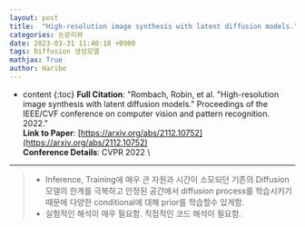 ```yaml
---
layout: post
title:  "High-resolution image synthesis with latent diffusion models."
categories: 논문리뷰
date: 2023-03-31 11:40:18 +0900
tags: Diffusion 생성모델
mathjax: True
author: Haribo
---
```

* content
{:toc}
**Full Citation**: "Rombach, Robin, et al. "High-resolution image synthesis with latent diffusion models." Proceedings of the IEEE/CVF conference on computer vision and pattern recognition. 2022."\
**Link to Paper**: [https://arxiv.org/abs/2112.10752](https://arxiv.org/abs/2112.10752) \
**Conference Details**: CVPR 2022 \

---

>* Inference, Training에 매우 큰 자원과 시간이 소모되던 기존의 Diffusion 모델의 한계를 극복하고 안정된 공간에서 diffusion process를 학습시키기 때문에 다양한 conditional에 대해 prior를 학습할수 있게함.
>* 실험적인 해석이 매우 필요함. 직접적인 코드 해석이 필요함.





 





















